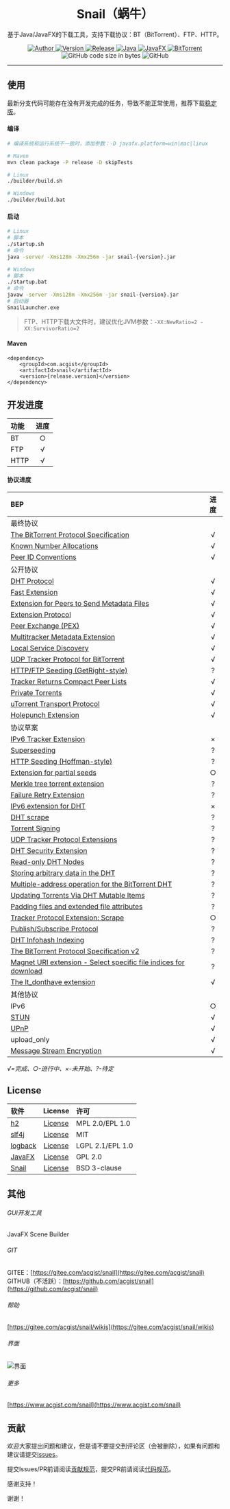 <h1 align="center">Snail（蜗牛）</h1>

<p align="center">
基于Java/JavaFX的下载工具，支持下载协议：BT（BitTorrent）、FTP、HTTP。
</p>

<p align="center">
	<a target="_blank" href="https://www.acgist.com">
		<img alt="Author" src="https://img.shields.io/badge/Author-acgist-red.svg?style=flat-square" />
	</a>
	<a target="_blank" href="https://gitee.com/acgist/snail">
		<img alt="Version" src="https://img.shields.io/badge/Version-1.2.0-blue.svg?style=flat-square" />
	</a>
	<a target="_blank" href="https://gitee.com/acgist/snail/releases/v1.2.0">
		<img alt="Release" src="https://img.shields.io/badge/Release-1.2.0-blueviolet.svg?style=flat-square" />
	</a>
	<a target="_blank" href="https://openjdk.java.net/">
		<img alt="Java" src="https://img.shields.io/badge/Java-11-yellow.svg?style=flat-square" />
	</a>
	<a target="_blank" href="https://openjfx.io/">
		<img alt="JavaFX" src="https://img.shields.io/badge/JavaFX-11-green.svg?style=flat-square" />
	</a>
	<a target="_blank" href="https://www.bittorrent.org/beps/bep_0000.html">
		<img alt="BitTorrent" src="https://img.shields.io/badge/BitTorrent-BEP-orange.svg?style=flat-square" />
	</a>
	<img alt="GitHub code size in bytes" src="https://img.shields.io/github/languages/code-size/acgist/snail?color=crimson&style=flat-square" />
	<img alt="GitHub" src="https://img.shields.io/github/license/acgist/snail?style=flat-square" />
</p>

----

## 使用

最新分支代码可能存在没有开发完成的任务，导致不能正常使用，推荐下载[稳定版](https://gitee.com/acgist/snail/releases)。

#### 编译

```bash
# 编译系统和运行系统不一致时，添加参数：-D javafx.platform=win|mac|linux

# Maven
mvn clean package -P release -D skipTests

# Linux
./builder/build.sh

# Windows
./builder/build.bat
```

#### 启动

```bash
# Linux
# 脚本
./startup.sh
# 命令
java -server -Xms128m -Xmx256m -jar snail-{version}.jar

# Windows
# 脚本
./startup.bat
# 命令
javaw -server -Xms128m -Xmx256m -jar snail-{version}.jar
# 启动器
SnailLauncher.exe
```

> FTP、HTTP下载大文件时，建议优化JVM参数：`-XX:NewRatio=2 -XX:SurvivorRatio=2`

#### Maven

```
<dependency>
    <groupId>com.acgist</groupId>
    <artifactId>snail</artifactId>
    <version>{release.version}</version>
</dependency>
```

## 开发进度

|功能|进度|
|:--|:--:|
|BT|○|
|FTP|√|
|HTTP|√|

#### 协议进度

|BEP|进度|
|:--|:--:|
|最终协议||
|[The BitTorrent Protocol Specification](http://www.bittorrent.org/beps/bep_0003.html)|√|
|[Known Number Allocations](http://www.bittorrent.org/beps/bep_0004.html)|√|
|[Peer ID Conventions](http://www.bittorrent.org/beps/bep_0020.html)|√|
|公开协议||
|[DHT Protocol](http://www.bittorrent.org/beps/bep_0005.html)|√|
|[Fast Extension](http://www.bittorrent.org/beps/bep_0006.html)|√|
|[Extension for Peers to Send Metadata Files](http://www.bittorrent.org/beps/bep_0009.html)|√|
|[Extension Protocol](http://www.bittorrent.org/beps/bep_0010.html)|√|
|[Peer Exchange (PEX)](http://www.bittorrent.org/beps/bep_0011.html)|√|
|[Multitracker Metadata Extension](http://www.bittorrent.org/beps/bep_0012.html)|√|
|[Local Service Discovery](http://www.bittorrent.org/beps/bep_0014.html)|√|
|[UDP Tracker Protocol for BitTorrent](http://www.bittorrent.org/beps/bep_0015.html)|√|
|[HTTP/FTP Seeding (GetRight-style)](http://www.bittorrent.org/beps/bep_0019.html)|?|
|[Tracker Returns Compact Peer Lists](http://www.bittorrent.org/beps/bep_0023.html)|√|
|[Private Torrents](http://www.bittorrent.org/beps/bep_0027.html)|√|
|[uTorrent Transport Protocol](http://www.bittorrent.org/beps/bep_0029.html)|√|
|[Holepunch Extension](http://www.bittorrent.org/beps/bep_0055.html)|√|
|协议草案||
|[IPv6 Tracker Extension](http://www.bittorrent.org/beps/bep_0007.html)|×|
|[Superseeding](http://www.bittorrent.org/beps/bep_0016.html)|?|
|[HTTP Seeding (Hoffman-style)](http://www.bittorrent.org/beps/bep_0017.html)|?|
|[Extension for partial seeds](http://www.bittorrent.org/beps/bep_0021.html)|○|
|[Merkle tree torrent extension](http://www.bittorrent.org/beps/bep_0030.html)|?|
|[Failure Retry Extension](http://www.bittorrent.org/beps/bep_0031.html)|?|
|[IPv6 extension for DHT](http://www.bittorrent.org/beps/bep_0032.html)|×|
|[DHT scrape](http://www.bittorrent.org/beps/bep_0033.html)|?|
|[Torrent Signing](http://www.bittorrent.org/beps/bep_0035.html)|?|
|[UDP Tracker Protocol Extensions](http://www.bittorrent.org/beps/bep_0041.html)|?|
|[DHT Security Extension](http://www.bittorrent.org/beps/bep_0042.html)|?|
|[Read-only DHT Nodes](http://www.bittorrent.org/beps/bep_0043.html)|?|
|[Storing arbitrary data in the DHT](http://www.bittorrent.org/beps/bep_0044.html)|?|
|[Multiple-address operation for the BitTorrent DHT](http://www.bittorrent.org/beps/bep_0045.html)|?|
|[Updating Torrents Via DHT Mutable Items](http://www.bittorrent.org/beps/bep_0046.html)|?|
|[Padding files and extended file attributes](http://www.bittorrent.org/beps/bep_0047.html)|?|
|[Tracker Protocol Extension: Scrape](http://www.bittorrent.org/beps/bep_0048.html)|○|
|[Publish/Subscribe Protocol](http://www.bittorrent.org/beps/bep_0050.html)|?|
|[DHT Infohash Indexing](http://www.bittorrent.org/beps/bep_0051.html)|?|
|[The BitTorrent Protocol Specification v2](http://www.bittorrent.org/beps/bep_0052.html)|?|
|[Magnet URI extension - Select specific file indices for download](http://www.bittorrent.org/beps/bep_0053.html)|?|
|[The lt_donthave extension](http://www.bittorrent.org/beps/bep_0054.html)|√|
|其他协议||
|IPv6|○|
|[STUN](https://www.rfc-editor.org/rfc/rfc5389.txt)|√|
|[UPnP](http://upnp.org/specs/arch/UPnP-arch-DeviceArchitecture-v1.0.pdf)|√|
|upload_only|√|
|[Message Stream Encryption](https://wiki.vuze.com/w/Message_Stream_Encryption)|√|

*√=完成、○-进行中、×-未开始、?-待定*

## License

|软件|License|许可|
|:--|:--:|:--|
|[h2](http://www.h2database.com)|[License](http://www.h2database.com/html/license.html)|MPL 2.0/EPL 1.0|
|[slf4j](https://www.slf4j.org)|[License](https://www.slf4j.org/license.html)|MIT|
|[logback](https://logback.qos.ch)|[License](https://logback.qos.ch/license.html)|LGPL 2.1/EPL 1.0|
|[JavaFX](https://wiki.openjdk.java.net/display/OpenJFX/Main)|[License](http://openjdk.java.net/legal/gplv2+ce.html)|GPL 2.0|
|[Snail](https://gitee.com/acgist/snail)|[License](https://gitee.com/acgist/snail/blob/master/LICENSE)|BSD 3-clause|

## 其他

###### GUI开发工具

JavaFX Scene Builder

###### GIT

GITEE：[https://gitee.com/acgist/snail](https://gitee.com/acgist/snail)  
GITHUB（不活跃）：[https://github.com/acgist/snail](https://github.com/acgist/snail)

###### 帮助

[https://gitee.com/acgist/snail/wikis](https://gitee.com/acgist/snail/wikis)

###### 界面

![界面](https://static.acgist.com/demo/snail/snail.png "界面")

###### 更多

[https://www.acgist.com/snail](https://www.acgist.com/snail)

## 贡献

欢迎大家提出问题和建议，但是请不要提交到评论区（会被删除），如果有问题和建议请提交[Issues](https://gitee.com/acgist/snail/issues)。

提交Issues/PR前请阅读[贡献规范](./CONTRIBUTING.md)，提交PR前请阅读[代码规范](./CODE_OF_CONDUCT.md)。

感谢支持！

谢谢！